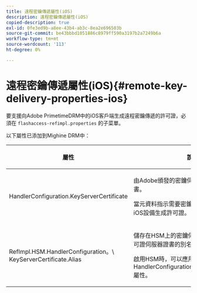 ```yaml
---
title: 遠程密鑰傳遞屬性(iOS)
description: 遠程密鑰傳遞屬性(iOS)
copied-description: true
exl-id: 0fe3ed9b-a8ee-43b4-ab3c-8ea2e696503b
source-git-commit: be43bbbd1051886c8979ff590a3197b2a7249b6a
workflow-type: tm+mt
source-wordcount: '113'
ht-degree: 0%

---
```


# 遠程密鑰傳遞屬性(iOS){#remote-key-delivery-properties-ios}

要支援向Adobe PrimetimeDRM中的iOS客戶端生成遠程密鑰傳遞的許可證，必須在 `flashaccess-refimpl.properties` 的子菜單。

以下屬性已添加到Mighine DRM中：

<table frame="all" colsep="1" rowsep="1" class="+ topic/table adobe-d/table " id="table_xz2_lwy_n4"> 
 <thead class="- topic/thead "> 
  <tr rowsep="1" class="- topic/row "> 
   <th colname="1" class="- topic/entry entry"> <p class="- topic/p ">屬性 </p> </th> 
   <th colname="2" class="- topic/entry entry"> <p class="- topic/p ">說明 </p> </th> 
  </tr> 
 </thead>
 <tbody class="- topic/tbody "> 
  <tr rowsep="1" class="- topic/row "> 
   <td colname="1" class="- topic/entry "><span class="codeph"> HandlerConfiguration.KeyServerCertificate</span> </td> 
   <td colname="2" class="- topic/entry "> <p>由Adobe頒發的密鑰伺服器的許可證伺服器證書。 </p> <p>當元資料指示需要密鑰伺服器時，此證書將為iOS設備生成許可證。 </p> </td> 
  </tr> 
  <tr rowsep="0" class="- topic/row "> 
   <td colname="1" class="- topic/entry "><span class="codeph"> RefImpl.HSM.HandlerConfiguration。\ KeyServerCertificate.Alias</span> </td> 
   <td colname="2" class="- topic/entry "> <p>儲存在HSM上的密鑰伺服器Adobe頒發的許可證伺服器證書的別名。 </p> <p>啟用HSM時，可以應用此屬性，而不是 <span class="codeph"> HandlerConfiguration.KeyServerCertificate</span> 屬性。 </p> </td> 
  </tr> 
 </tbody> 
</table>
